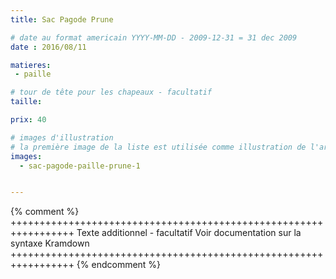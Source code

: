 ```yaml
---
title: Sac Pagode Prune

# date au format americain YYYY-MM-DD - 2009-12-31 = 31 dec 2009
date : 2016/08/11

matieres:
 - paille

# tour de tête pour les chapeaux - facultatif
taille:

prix: 40

# images d'illustration
# la première image de la liste est utilisée comme illustration de l'article dans les pages de listing.
images:
  - sac-pagode-paille-prune-1


---
```

{% comment %} +++++++++++++++++++++++++++++++++++++++++++++++++++++++++++++++++
              Texte additionnel - facultatif
              Voir documentation sur la syntaxe Kramdown
+++++++++++++++++++++++++++++++++++++++++++++++++++++++++++++++++ {% endcomment %}
